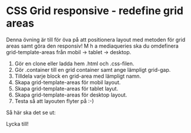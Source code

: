 # CSS Grid responsive - redefine grid areas

Denna övning är till för öva på att positionera layout med metoden för grid areas samt göra den responsiv!
M h a mediaqueries ska du omdefinera grid-template-areas från mobil -> tablet -> desktop.

1. Gör en clone eller ladda hem .html och .css-filen.
2. Gör .container till en grid container samt ange lämpligt grid-gap.
3. Tilldela varje block en grid-area med lämpligt namn.
3. Skapa grid-template-areas för mobil layout. 
4. Skapa grid-template-areas för tablet layut.
5. Skapa grid-template-areas för desktop layout.
6. Testa så att layouten flyter på :-)

Så här ska det se ut: 



Lycka till!
 

